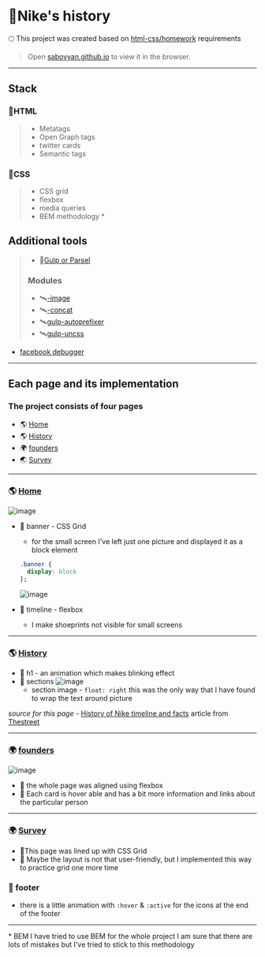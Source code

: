 # 🌌Nike's history

🌕 This project was created based on [html-css/homework](https://github.com/Advanced-JS-May/html-css/blob/master/homework.md) requirements

> Open [sabovyan.github.io](https://sabovyan.github.io/index.html) to view it in the browser.

---

## Stack

### 🌌HTML

> - Metatags
> - Open Graph tags
> - twitter cards
> - Semantic tags

### 🌌CSS

> - CSS grid
> - flexbox
> - media queries
> - BEM methodology \*

## Additional tools

> - 🚀[Gulp or Parsel]()
>
> ### Modules
>
> - 🛰[-image]()
> - 🛰[-concat]()
> - 🛰[gulp-autoprefixer]()
> - 🛰[gulp-uncss]()

- [facebook debugger]()

---

## Each page and its implementation

### The project consists of four pages

- 🌎 [Home](https://sabovyan.github.io/index.html)
- 🌎 [History](https://sabovyan.github.io/history.html)
- 🌍 [founders](https://sabovyan.github.io/founders.html)
- 🌏 [Survey](https://sabovyan.github.io/survey.html)

---

### 🌎 [Home](https://sabovyan.github.io/index.html)

![image](https://drive.google.com/uc?export=view&id=1TFFCsg0KemRZrS6cdhynQNKkWqo4q0EM)

- 🌵 banner - CSS Grid

  - for the small screen I've left just one picture and displayed it as a block element

  ```CSS
  .banner {
    display: block
  };
  ```

  ![image](https://drive.google.com/uc?export=view&id=1i6f-tSX4KISrQICwkszPeQgotStF4PHH)

- 🌵 timeline - flexbox
  - I make shoeprints not visible for small screens

---

### 🌎 [History](https://sabovyan.github.io/history.html)

- 🌵 h1 - an animation which makes blinking effect
- 🌵 sections
  ![image](https://drive.google.com/uc?export=view&id=1Ti5vOOJTjBQDz81fJEzOOnfIPZ0oGnD4)
  - section image - `float: right` this was the only way that I have found to wrap the text around picture

_source for this page_ - [History of Nike timeline and facts](https://www.thestreet.com/lifestyle/history-of-nike-15057083) article from [Thestreet](https://www.thestreet.com/)

---

### 🌍 [founders](https://sabovyan.github.io/founders.html)

![image](https://drive.google.com/uc?export=view&id=1Jh7jKpNwGDWWSlSCh_s5UYpftbkiJOHA)

- 🌵 the whole page was aligned using flexbox
- 🌵 Each card is hover able and has a bit more information and links about the particular person

---

### 🌍 [Survey](https://sabovyan.github.io/survey.html)

- 🌵This page was lined up with CSS Grid
- 🌵 Maybe the layout is not that user-friendly, but I implemented this way to practice grid one more time

### 💫 footer

- there is a little animation with `:hover` & `:active` for the icons at the end of the footer

---

\* BEM I have tried to use BEM for the whole project I am sure that there are lots of mistakes but I've tried to stick to this methodology
